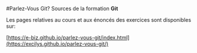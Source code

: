 #Parlez-Vous Git?
Sources de la formation **Git**

Les pages relatives au cours et aux énoncés des exercices sont disponibles sur:

[https://e-biz.github.io/parlez-vous-git/index.html](https://excilys.github.io/parlez-vous-git/)
